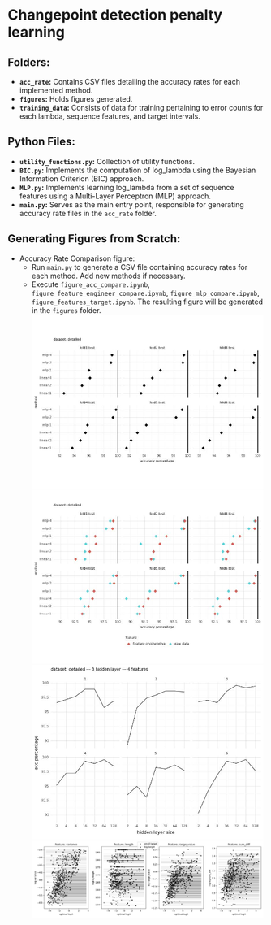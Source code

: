 # Changepoint detection penalty learning

## Folders:
- **`acc_rate`:** Contains CSV files detailing the accuracy rates for each implemented method.
- **`figures`:** Holds figures generated.
- **`training_data`:** Consists of data for training pertaining to error counts for each lambda, sequence features, and target intervals.

## Python Files:
- **`utility_functions.py`:** Collection of utility functions.
- **`BIC.py`:** Implements the computation of log_lambda using the Bayesian Information Criterion (BIC) approach.
- **`MLP.py`:** Implements learning log_lambda from a set of sequence features using a Multi-Layer Perceptron (MLP) approach.
- **`main.py`:** Serves as the main entry point, responsible for generating accuracy rate files in the `acc_rate` folder.

## Generating Figures from Scratch:
- Accuracy Rate Comparison figure:
  - Run `main.py` to generate a CSV file containing accuracy rates for each method. Add new methods if necessary.
  - Execute `figure_acc_compare.ipynb`, `figure_feature_engineer_compare.ipynb`, `figure_mlp_compare.ipynb`, `figure_features_target.ipynb`. The resulting figure will be generated in the `figures` folder.
    ![Plot](figures/detailed/acc_comparison.jpg)
    ![Plot](figures/detailed/feature_engineer_comparison.jpg)
    ![Plot](figures/detailed/mlp_3_layers_4_features.jpg)
    ![Plot](figures/detailed/features_targets.jpg)

